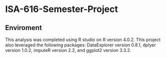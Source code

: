 # ISA-616-Semester-Project

## Enviroment 
This analysis was completed using R studio on R version 4.0.2. This project also leveraged the following packages: DataExplorer version 0.8.1, dplyer version 1.0.2, imputeR version 2.2, and ggplot2 version 3.3.2.
